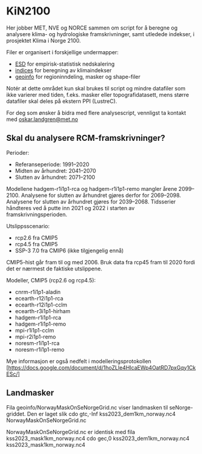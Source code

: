 # KiN2100

Her jobber MET, NVE og NORCE sammen om script for å beregne og analysere klima- og hydrologiske framskrivninger, 
samt utledede indekser, i prosjektet Klima i Norge 2100.

Filer er organisert i forskjellige undermapper:
- [ESD](ESD) for empirisk-statistisk nedskalering
- [indices](indices) for beregning av klimaindekser
- [geoinfo](geoinfo) for regioninndeling, masker og shape-filer

Notér at dette området kun skal brukes til script og mindre datafiler som ikke varierer med tiden, f.eks. masker eller topografidatasett, mens større datafiler skal deles på ekstern PPI (LustreC).

For deg som ønsker å bidra med flere analysescript, vennligst ta kontakt med oskar.landgren@met.no

## Skal du analysere RCM-framskrivninger?

Perioder:
- Referanseperiode: 1991–2020
- Midten av århundret: 2041–2070
- Slutten av århundret: 2071–2100

Modellene hadgem-r1i1p1-rca og hadgem-r1i1p1-remo mangler årene 2099–2100. Analysene for slutten av århundret gjøres derfor for 2069–2098. Analysene for slutten av århundret gjøres for 2039–2068. Tidsserier håndteres ved å putte inn 2021 og 2022 i starten av framskrivningsperioden.


Utslippsscenario:
- rcp2.6 fra CMIP5
- rcp4.5 fra CMIP5
- SSP-3 7.0 fra CMIP6 (ikke tilgjengelig ennå)

CMIP5-hist går fram til og med 2006. Bruk data fra rcp45 fram til 2020 fordi det er nærmest de faktiske utslippene.


Modeller, CMIP5 (rcp2.6 og rcp4.5): 
- cnrm-r1i1p1-aladin
- ecearth-r12i1p1-rca
- ecearth-r12i1p1-cclm
- ecearth-r3i1p1-hirham
- hadgem-r1i1p1-rca
- hadgem-r1i1p1-remo
- mpi-r1i1p1-cclm
- mpi-r2i1p1-remo
- noresm-r1i1p1-rca
- noresm-r1i1p1-remo


Mye informasjon er også nedfelt i modelleringsprotokollen [https://docs.google.com/document/d/1hoZLle4HIcaEWp4OatRD7pxGqy1CkESc/]

## Landmasker

Fila geoinfo/NorwayMaskOnSeNorgeGrid.nc viser landmasken til seNorge-griddet.
Den er laget slik 
cdo gtc,-Inf kss2023_dem1km_norway.nc4 NorwayMaskOnSeNorgeGrid.nc

NorwayMaskOnSeNorgeGrid.nc er identisk med fila kss2023_mask1km_norway.nc4 
cdo gec,0 kss2023_dem1km_norway.nc4 kss2023_mask1km_norway.nc4
